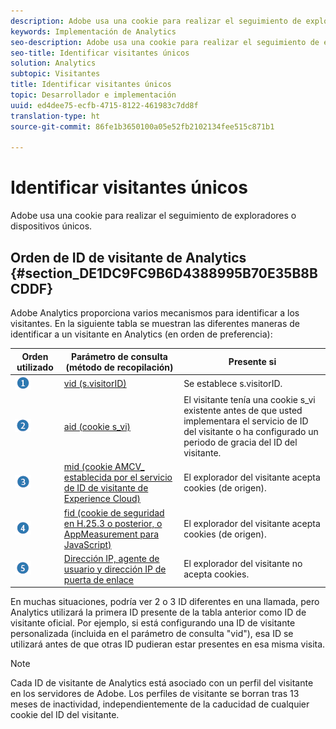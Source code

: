 ```yaml
---
description: Adobe usa una cookie para realizar el seguimiento de exploradores o dispositivos únicos.
keywords: Implementación de Analytics
seo-description: Adobe usa una cookie para realizar el seguimiento de exploradores o dispositivos únicos.
seo-title: Identificar visitantes únicos
solution: Analytics
subtopic: Visitantes
title: Identificar visitantes únicos
topic: Desarrollador e implementación
uuid: ed4dee75-ecfb-4715-8122-461983c7dd8f
translation-type: ht
source-git-commit: 86fe1b3650100a05e52fb2102134fee515c871b1

---
```



# Identificar visitantes únicos

Adobe usa una cookie para realizar el seguimiento de exploradores o dispositivos únicos.

## Orden de ID de visitante de Analytics {#section_DE1DC9FC9B6D4388995B70E35B8BCDDF}

Adobe Analytics proporciona varios mecanismos para identificar a los visitantes. En la siguiente tabla se muestran las diferentes maneras de identificar a un visitante en Analytics (en orden de preferencia):

| Orden utilizado | Parámetro de consulta (método de recopilación) | Presente si |
|---|---|---|
| ![](assets/step1_icon.png) | [vid (s.visitorID)](../../../implement/js-implementation/c-unique-visitors/visid-custom.md#concept_4A2000F4B6ED41E99CA6118A6D74ECE8) | Se establece s.visitorID. |
| ![](assets/step2_icon.png) | [aid (cookie s_vi)](../../../implement/js-implementation/c-unique-visitors/visid-analytics.md#concept_74F6B4B9B2FA415AB5D029A1F8F099BC) | El visitante tenía una cookie s_vi existente antes de que usted implementara el servicio de ID del visitante o ha configurado un periodo de gracia del ID del visitante. |
| ![](assets/step3_icon.png) | [mid (cookie AMCV_ establecida por el servicio de ID de visitante de Experience Cloud)](https://marketing.adobe.com/resources/help/es_ES/mcvid/) | El explorador del visitante acepta cookies (de origen). |
| ![](assets/step4_icon.png) | [fid (cookie de seguridad en H.25.3 o posterior, o AppMeasurement para JavaScript)](../../../implement/js-implementation/c-unique-visitors/visid-fallback.md#concept_EBCBF9EB390E45A2BA20DB6BE931C505) | El explorador del visitante acepta cookies (de origen). |
| ![](assets/step5_icon.png) | [Dirección IP, agente de usuario y dirección IP de puerta de enlace](../../../implement/js-implementation/c-unique-visitors/visid-fallback.md#section_104819D74C594ECE879144FCC5DEF4BF) | El explorador del visitante no acepta cookies. |

En muchas situaciones, podría ver 2 o 3 ID diferentes en una llamada, pero Analytics utilizará la primera ID presente de la tabla anterior como ID de visitante oficial. Por ejemplo, si está configurando una ID de visitante personalizada (incluida en el parámetro de consulta "vid"), esa ID se utilizará antes de que otras ID pudieran estar presentes en esa misma visita.

>[!NOTE]
>
>Cada ID de visitante de Analytics está asociado con un perfil del visitante en los servidores de Adobe. Los perfiles de visitante se borran tras 13 meses de inactividad, independientemente de la caducidad de cualquier cookie del ID del visitante.
